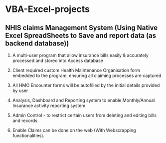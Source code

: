 # VBA-Excel-projects
## NHIS claims Management System (Using Native Excel SpreadSheets to Save and report data (as backend database)) 

 1. A multi-user program that allow insurance bills easily & accurately processed and stored into Access database
 > 
 2. Client required custom Health Maintenance Organisation form embedded to the program, ensuring all claiming processes are captured
 > 
 3. All HMO Encounter forms will be autofilled by the initial details provided by user
 > 
 4. Analysis, Dashboard and Reporting system to enable Monthly/Annual Insurance activity reporting system
 > 
 5. Admin Control - to restrict certain users from deleting and editing bills and records 
 > 
 6. Enable Claims can be done on the web (With Webscrapping functionalities).

